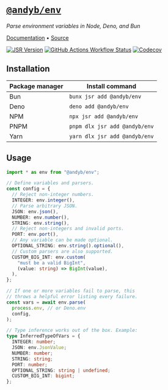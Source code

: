 # [`@andyb/env`](https://github.com/andybarron/env)

_Parse environment variables in Node, Deno, and Bun_

[Documentation](https://jsr.io/@andyb/env/doc) &bull;
[Source](https://github.com/andybarron/env)

[![JSR Version](https://img.shields.io/jsr/v/%40andyb/env?style=flat&logo=jsr&color=%231e1f45)](https://jsr.io/@andyb/env)
[![GitHub Actions Workflow Status](https://img.shields.io/github/actions/workflow/status/andybarron/env/ci.yml?branch=main&style=flat&logo=github)](https://github.com/andybarron/env/actions?query=branch%3Amain)
[![Codecov](https://img.shields.io/codecov/c/github/andybarron/env?style=flat&logo=codecov)](https://app.codecov.io/github/andybarron/env)

## Installation

| Package manager | Install command               |
| --------------- | ----------------------------- |
| Bun             | `bunx jsr add @andyb/env`     |
| Deno            | `deno add @andyb/env`         |
| NPM             | `npx jsr add @andyb/env`      |
| PNPM            | `pnpm dlx jsr add @andyb/env` |
| Yarn            | `yarn dlx jsr add @andyb/env` |

## Usage

```ts
import * as env from "@andyb/env";

// Define variables and parsers.
const config = {
  // Reject non-integer numbers.
  INTEGER: env.integer(),
  // Parse arbitrary JSON.
  JSON: env.json(),
  NUMBER: env.number(),
  STRING: env.string(),
  // Reject non-integers and invalid ports.
  PORT: env.port(),
  // Any variable can be made optional.
  OPTIONAL_STRING: env.string().optional(),
  // Custom parsers are also supported.
  CUSTOM_BIG_INT: env.custom(
    "must be a valid BigInt",
    (value: string) => BigInt(value),
  ),
};

// If one or more variables fail to parse, this
// throws a helpful error listing every failure.
const vars = await env.parse(
  process.env, // or Deno.env
  config,
);

// Type inference works out of the box. Example:
type InferredTypeOfVars = {
  INTEGER: number;
  JSON: env.JsonValue;
  NUMBER: number;
  STRING: string;
  PORT: number;
  OPTIONAL_STRING: string | undefined;
  CUSTOM_BIG_INT: bigint;
};
```
